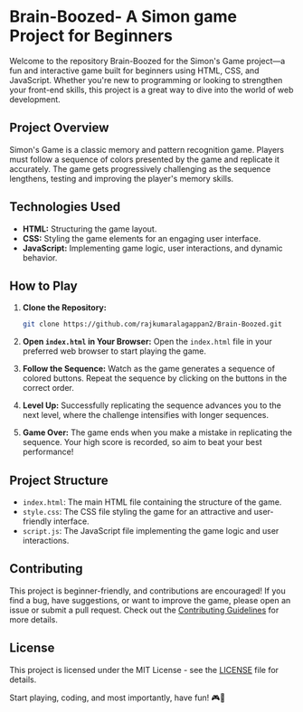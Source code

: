 # Brain-Boozed- A Simon game Project for Beginners

Welcome to the repository Brain-Boozed for the Simon's Game project—a fun and interactive game built for beginners using HTML, CSS, and JavaScript. Whether you're new to programming or looking to strengthen your front-end skills, this project is a great way to dive into the world of web development.

## Project Overview

Simon's Game is a classic memory and pattern recognition game. Players must follow a sequence of colors presented by the game and replicate it accurately. The game gets progressively challenging as the sequence lengthens, testing and improving the player's memory skills.

## Technologies Used

- **HTML:** Structuring the game layout.
- **CSS:** Styling the game elements for an engaging user interface.
- **JavaScript:** Implementing game logic, user interactions, and dynamic behavior.

## How to Play

1. **Clone the Repository:**
   ```bash
   git clone https://github.com/rajkumaralagappan2/Brain-Boozed.git
   ```

2. **Open `index.html` in Your Browser:**
   Open the `index.html` file in your preferred web browser to start playing the game.

3. **Follow the Sequence:**
   Watch as the game generates a sequence of colored buttons. Repeat the sequence by clicking on the buttons in the correct order.

4. **Level Up:**
   Successfully replicating the sequence advances you to the next level, where the challenge intensifies with longer sequences.

5. **Game Over:**
   The game ends when you make a mistake in replicating the sequence. Your high score is recorded, so aim to beat your best performance!

## Project Structure

- `index.html`: The main HTML file containing the structure of the game.
- `style.css`: The CSS file styling the game for an attractive and user-friendly interface.
- `script.js`: The JavaScript file implementing the game logic and user interactions.

## Contributing

This project is beginner-friendly, and contributions are encouraged! If you find a bug, have suggestions, or want to improve the game, please open an issue or submit a pull request. Check out the [Contributing Guidelines](CONTRIBUTING.md) for more details.

## License

This project is licensed under the MIT License - see the [LICENSE](LICENSE) file for details.

Start playing, coding, and most importantly, have fun! 🎮🚀
